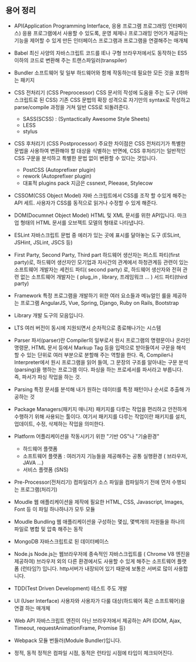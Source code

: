 ## 용어 정리 

- API(Application Programming Interface, 응용 프로그램 프로그래밍 인터페이스)
  응용 프로그램에서 사용할 수 있도록, 운영 체제나 프로그래밍 언어가 제공하는 기능을 제어할 수 있게 만든 인터페이스 
  프로그램과 프로그램을 연결해주는 매개체

- Babel
  최신 사양의 자바스크립트 코드를 IE나 구형 브라우저에서도 동작하는 ES5 이하의 코드로 변환해 주는 트랜스파일러(transpiler)

- Bundler
  소프트웨어 및 일부 하드웨어와 함께 작동하는데 필요한 모든 것을 포함하는 패키지

- CSS 전처리기 (CSS Preprocessor)
  CSS 문서의 작성에 도움을 주는 도구 (자바스크립트로 된 CSS)
  기존 CSS 문법의 확장 성격으로 자기만의 syntax로 작성하고 parse/compile 과정을 거쳐 일반 CSS로 되돌려준다.
    - SASS(SCSS) : (Syntactically Awesome Style Sheets) 
    - LESS
    - stylus

- CSS 후처리기 (CSS Postprocessor)
  주요한 차이점은 CSS 전처리기가 특별한 문법을 사용하여 변환해야 할 대상을 식별하는 반면에, CSS 후처리기는 일반적인 CSS 구문을 분석하고 특별한 문법 없이 변환할 수 있다는 것입니다. 
     - PostCSS (Autoprefixer plugin)
     - rework (Autoprefixer plugin)
     - 대표적 plugins pack 지금은 cssnext, Pleease, Stylecow

- CSSOM(CSS Object Model)
  자바 스크립트에서 CSS를 조작 할 수있게 해주는 API 세트. 
  사용자가 CSS를 동적으로 읽거나 수정할 수 있게 해준다.

- DOM(Documnet Object Model)
  HTML 및 XML 문서를 위한 API입니다.
  마크업 형태의 HTML 문서를 오브젝트 모델의 형태로 나타냅니다.

- ESLint
  자바스크립트 문법 중 에러가 있는 곳에 표시를 달아놓는 도구 (ESLint, JSHint, JSLint, JSCS 등)

- First Party, Second Party, Third part
  하드웨어 생산자는 퍼스트 파티(first party)로, 
  하드웨어 생산자인 모기업과 자사간의 관계에서 하청관계등 관련이 있는 소프트웨어 개발자는 세컨드 파티( second party) 로,
  하드웨어 생산자와 전혀 관련 없는 소프트웨어 개발자는 ( plug_in , library, 프레임워크 ... ) 서드 파티(third party)

- Framework
  특정 프로그램을 개발하기 위한 여러 요소들과 메뉴얼인 룰을 제공하는 프로그램
  AngularJS, Vue, Spring, Django, Ruby on Rails, Bootstrap

- Library
  개발 도구의 모음입니다.

- LTS
  여러 버전이 동시에 지원되면서 순차적으로 종료해나가는 시스템

- Parser
  파서(parser)란 Compiler의 일부로서 원시 프로그램의 명령문이나 온라인 명령문, HTML 문서 등에서 Markup Tag 등을 입력으로 받아들여서 구문을 해석 할 수 있는 단위로 여러 부분으로 분할해 주는 역할을 한다. 즉, Compiler나 Interpreter에서 원시 프로그램을 읽어 들여, 그 문장의 구조를 알아내는 구문 분석(parsing)을 행하는 프로그램 이다.
  파싱을 하는 프로세서를 파서라고 부릅니다. 
  즉, 파서가 파싱 작업을 하는 것.

- Parsing
  특정 문서를 분석해 내가 원하는 데이터를 특정 패턴이나 순서로 추출해 가공하는 것

- Package Managers(패키지 매니저)
  패키지를 다루는 작업을 편리하고 안전하게 수행하기 위해 사용되는 툴이다.
  여기서 패키지를 다루는 작업이란 패키지를 설치, 업데이트, 수정, 삭제하는 작업을 의미한다.

- Platform
  어플리케이션을 작동시키기 위한 "기반 OS"나 "기술환경"
   - 하드웨어 플랫폼
   - 소프트웨어 플랫폼 : 여러가지 기능들을 제공해주는 공통 실행환경 ( 브라우저, JAVA ...)
   - 서비스 플랫폼 (SNS)

- Pre-Processor(전처리기)
  컴파일러가 소스 파일을 컴파일하기 전에 먼저 수행되는 프로그램(처리기)

- Moudle
  웹 애플리케이션을 제작에 필요한 HTML, CSS, Javascript, Images, Font 등 이 파일 하나하나가 모두 모듈

- Moudle Bundling
  웹 애플리케이션을 구성하는 몇십, 몇백개의 자원들을 하나의 파일로 병합 및 압축 해주는 동작

- MongoDB
  자바스크립트로 된 데이터베이스

- Node.js 
  Node.js는 웹브라우저에 종속적인 자바스크립트를 ( Chrome V8 엔진을 제공하여) 브라우저 외의 다른 환경에서도 사용할 수 있게 해주는 소프트웨어 플랫폼 (런타임?) 입니다.
  http서버가 내장되어 있기 때문에 보통은 서버로 많이 사용합니다.

- TDD(Test Driven Development)
  테스트 주도 개발

- UI (User Interface)
  사용자와 사용자가 다룰 대상(하드웨어 혹은 소프트웨어)을 연결 하는 매개체

- Web API
  자바스크립트 엔진이 아닌 브라우저에서 제공하는 API (DOM, Ajax, Timeout, requestAnimationFrame, Promise 등)

- Webpack
  모듈 번들러(Module Bundler)입니다.

- 정적, 동적
  정적은 컴파일 시점, 동적은 런타임 시점에 타입이 체크되어진다.
